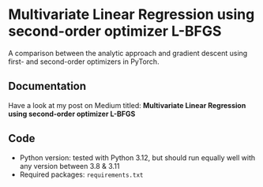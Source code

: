 # Multivariate Linear Regression using second-order optimizer L-BFGS
A comparison between the analytic approach and gradient descent using first- and second-order optimizers in PyTorch.

## Documentation
Have a look at my post on Medium titled: **Multivariate Linear Regression using second-order optimizer L-BFGS**

## Code
- Python version: tested with Python 3.12, but should run equally well with any version between 3.8 & 3.11
- Required packages: `requirements.txt`